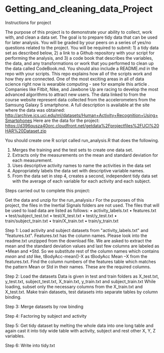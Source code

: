 # Getting_and_cleaning_data_Project
Instructions for project

The purpose of this project is to demonstrate your ability to collect, work with, and clean a data set. The goal is to prepare tidy data that can be used for later analysis. You will be graded by your peers on a series of yes/no questions related to the project. You will be required to submit: 1) a tidy data set as described below, 2) a link to a Github repository with your script for performing the analysis, and 3) a code book that describes the variables, the data, and any transformations or work that you performed to clean up the data called CodeBook.md. You should also include a README.md in the repo with your scripts. This repo explains how all of the scripts work and how they are connected.
One of the most exciting areas in all of data science right now is wearable computing - see for example this article . Companies like Fitbit, Nike, and Jawbone Up are racing to develop the most advanced algorithms to attract new users. The data linked to from the course website represent data collected from the accelerometers from the Samsung Galaxy S smartphone. A full description is available at the site where the data was obtained:
http://archive.ics.uci.edu/ml/datasets/Human+Activity+Recognition+Using+Smartphones
Here are the data for the project:
https://d396qusza40orc.cloudfront.net/getdata%2Fprojectfiles%2FUCI%20HAR%20Dataset.zip

You should create one R script called run_analysis.R that does the following.
1.	Merges the training and the test sets to create one data set.
2.	Extracts only the measurements on the mean and standard deviation for each measurement.
3.	Uses descriptive activity names to name the activities in the data set
4.	Appropriately labels the data set with descriptive variable names.
5.	From the data set in step 4, creates a second, independent tidy data set with the average of each variable for each activity and each subject.

Steps carried out to complete this project:

Get the data and unzip for the run_analysis.r
For the purposes of this project, the files in the Inertial Signals folders are not used. The files that will be used to load data are listed as follows:
•	activity_labels.txt
•	features.txt
•	test/subject_test.txt
•	test/X_test.txt
•	test/y_test.txt
•	train/subject_train.txt
•	train/X_train.txt
•	train/y_train.txt

Step 1: Load activity and subject datasets from "activity_labels.txt" and "features.txt".
Features.txt has the column names. Please look into the readme.txt unzipped from the download file.
We are asked to extract the mean and the standard deviation values and last few columns are labeled as *Mean and *Std. So we substitute rest of the column names which contains *mean* and *std* like, tBodyAcc-mean()-X as  tBodyAcc Mean –X from the features.txt.
Find the column numbers of the features table which matches the pattern Mean or Std in their names.
These are the required columns.

Step 2: Load the datasets
Data is given in test and train folders as X_test.txt, y_test.txt, subject_test.txt, X_train.txt, y_train.txt and subject_train.txt
While loading, subset only the necessary columns from the X_train.txt and X_test.txt.
Make train datasets, test datasets into separate tables by column binding.

Step 3: Merge datasets by row binding

Step 4: Factoring by subject and activity

Step 5: Get tidy dataset by melting the whole data into one long table and again cast it into tidy wide table with activity, subject and rest other X, Y, Z variables.

Step 6: Write into tidy.txt

